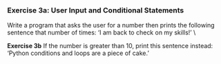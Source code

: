 ### Exercise 3a: User Input and Conditional Statements
Write a program that asks the user for a number
then prints the following sentence that number of times: ‘I am back to check on my skills!’ \ 

**Exercise 3b**
If the number is greater than 10, print this sentence instead: ‘Python conditions and loops are a piece of cake.’